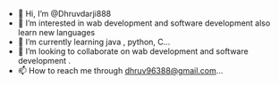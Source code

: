 - 👋 Hi, I’m @Dhruvdarji888
- 👀 I’m interested in wab development and software development also learn new languages
- 🌱 I’m currently learning java , python, C...
- 💞️ I’m looking to collaborate on wab development and software development .
- 📫 How to reach me through dhruv96388@gmail.com...

<!---
Dhruvdarji888/Dhruvdarji888 is a ✨ special ✨ repository because its `README.md` (this file) appears on your GitHub profile.
You can click the Preview link to take a look at your changes.
--->
